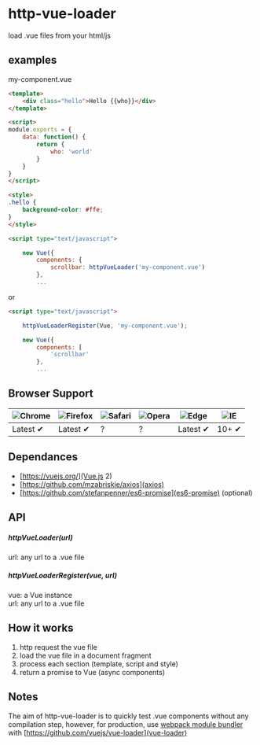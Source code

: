 # http-vue-loader
load .vue files from your html/js

## examples

my-component.vue
```html
<template>
	<div class="hello">Hello {{who}}</div>
</template>

<script>
module.exports = {
	data: function() {
		return {
			who: 'world'
		}
	}
}
</script>

<style>
.hello {
	background-color: #ffe;
}
</style>

```

```html
<script type="text/javascript">

	new Vue({
		components: {
			scrollbar: httpVueLoader('my-component.vue')
		},
		...
```

or

```html
<script type="text/javascript">

	httpVueLoaderRegister(Vue, 'my-component.vue');

	new Vue({
		components: [
			'scrollbar'
		},
		...
```


## Browser Support

![Chrome](https://raw.github.com/alrra/browser-logos/master/src/chrome/chrome_48x48.png) | ![Firefox](https://raw.github.com/alrra/browser-logos/master/src/firefox/firefox_48x48.png) | ![Safari](https://raw.github.com/alrra/browser-logos/master/src/safari/safari_48x48.png) | ![Opera](https://raw.github.com/alrra/browser-logos/master/src/opera/opera_48x48.png) | ![Edge](https://raw.github.com/alrra/browser-logos/master/src/edge/edge_48x48.png) | ![IE](https://upload.wikimedia.org/wikipedia/commons/thumb/2/2f/Internet_Explorer_10_logo.svg/48px-Internet_Explorer_10_logo.svg.png) |
--- | --- | --- | --- | --- | --- |
Latest ✔ | Latest ✔ | ? | ? | Latest ✔ | 10+ ✔ |


## Dependances
* [https://vuejs.org/](Vue.js 2)
* [https://github.com/mzabriskie/axios](axios)
* [https://github.com/stefanpenner/es6-promise](es6-promise) (optional)


## API


##### httpVueLoader(url)

url: any url to a .vue file


##### httpVueLoaderRegister(vue, url)

vue: a Vue instance  
url: any url to a .vue file


## How it works

1. http request the vue file
1. load the vue file in a document fragment
1. process each section (template, script and style)
1. return a promise to Vue (async components)


## Notes

The aim of http-vue-loader is to quickly test .vue components without any compilation step, however, for production, use [webpack module bundler](https://webpack.github.io/docs/) with [https://github.com/vuejs/vue-loader](vue-loader)



